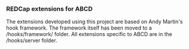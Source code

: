 ### REDCap extensions for ABCD

The extensions developed using this project are based on Andy Martin's hook framework. The framework itself has been moved to a /hooks/framework/ folder. All extensions specific to ABCD are in the /hooks/server folder.
